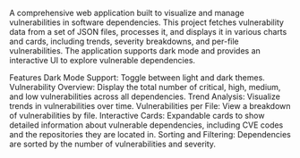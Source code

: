 A comprehensive web application built to visualize and manage vulnerabilities in software dependencies. This project fetches vulnerability data from a set of JSON files, processes it, and displays it in various charts and cards, including trends, severity breakdowns, and per-file vulnerabilities. The application supports dark mode and provides an interactive UI to explore vulnerable dependencies.

Features
Dark Mode Support: Toggle between light and dark themes.
Vulnerability Overview: Display the total number of critical, high, medium, and low vulnerabilities across all dependencies.
Trend Analysis: Visualize trends in vulnerabilities over time.
Vulnerabilities per File: View a breakdown of vulnerabilities by file.
Interactive Cards: Expandable cards to show detailed information about vulnerable dependencies, including CVE codes and the repositories they are located in.
Sorting and Filtering: Dependencies are sorted by the number of vulnerabilities and severity.
